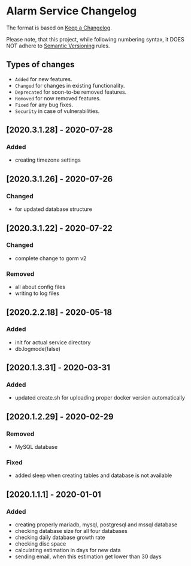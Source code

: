 # Alarm Service Changelog

The format is based on [Keep a Changelog](http://keepachangelog.com/en/1.0.0/).

Please note, that this project, while following numbering syntax, it DOES NOT
adhere to [Semantic Versioning](http://semver.org/spec/v2.0.0.html) rules.

## Types of changes

* ```Added``` for new features.
* ```Changed``` for changes in existing functionality.
* ```Deprecated``` for soon-to-be removed features.
* ```Removed``` for now removed features.
* ```Fixed``` for any bug fixes.
* ```Security``` in case of vulnerabilities.

## [2020.3.1.28] - 2020-07-28

### Added
- creating timezone settings

## [2020.3.1.26] - 2020-07-26

### Changed
- for updated database structure

## [2020.3.1.22] - 2020-07-22

### Changed
- complete change to gorm v2

### Removed
- all about config files
- writing to log files

## [2020.2.2.18] - 2020-05-18

### Added
- init for actual service directory
- db.logmode(false)

## [2020.1.3.31] - 2020-03-31

### Added
- updated create.sh for uploading proper docker version automatically

## [2020.1.2.29] - 2020-02-29

### Removed
- MySQL database

### Fixed
- added sleep when creating tables and database is not available

## [2020.1.1.1] - 2020-01-01

### Added
- creating properly mariadb, mysql, postgresql and mssql database
- checking database size for all four databases
- checking daily database growth rate
- checking disc space
- calculating estimation in days for new data
- sending email, when this estimation get lower than 30 days
